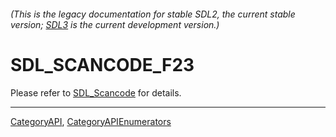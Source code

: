 ###### (This is the legacy documentation for stable SDL2, the current stable version; [SDL3](https://wiki.libsdl.org/SDL3/) is the current development version.)
# SDL_SCANCODE_F23

Please refer to [SDL_Scancode](SDL_Scancode) for details.

----
[CategoryAPI](CategoryAPI), [CategoryAPIEnumerators](CategoryAPIEnumerators)

